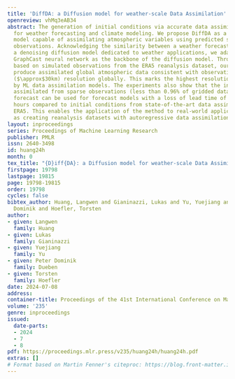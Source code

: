 ```yaml
---
title: 'DiffDA: a Diffusion model for weather-scale Data Assimilation'
openreview: vhMq3eAB34
abstract: The generation of initial conditions via accurate data assimilation is crucial
  for weather forecasting and climate modeling. We propose DiffDA as a denoising diffusion
  model capable of assimilating atmospheric variables using predicted states and sparse
  observations. Acknowledging the similarity between a weather forecast model and
  a denoising diffusion model dedicated to weather applications, we adapt the pretrained
  GraphCast neural network as the backbone of the diffusion model. Through experiments
  based on simulated observations from the ERA5 reanalysis dataset, our method can
  produce assimilated global atmospheric data consistent with observations at 0.25$^\circ$
  ($\approx$30km) resolution globally. This marks the highest resolution achieved
  by ML data assimilation models. The experiments also show that the initial conditions
  assimilated from sparse observations (less than 0.96% of gridded data) and 48-hour
  forecast can be used for forecast models with a loss of lead time of at most 24
  hours compared to initial conditions from state-of-the-art data assimilation in
  ERA5. This enables the application of the method to real-world applications, such
  as creating reanalysis datasets with autoregressive data assimilation.
layout: inproceedings
series: Proceedings of Machine Learning Research
publisher: PMLR
issn: 2640-3498
id: huang24h
month: 0
tex_title: "{D}iff{DA}: a Diffusion model for weather-scale Data Assimilation"
firstpage: 19798
lastpage: 19815
page: 19798-19815
order: 19798
cycles: false
bibtex_author: Huang, Langwen and Gianinazzi, Lukas and Yu, Yuejiang and Dueben, Peter
  Dominik and Hoefler, Torsten
author:
- given: Langwen
  family: Huang
- given: Lukas
  family: Gianinazzi
- given: Yuejiang
  family: Yu
- given: Peter Dominik
  family: Dueben
- given: Torsten
  family: Hoefler
date: 2024-07-08
address:
container-title: Proceedings of the 41st International Conference on Machine Learning
volume: '235'
genre: inproceedings
issued:
  date-parts:
  - 2024
  - 7
  - 8
pdf: https://proceedings.mlr.press/v235/huang24h/huang24h.pdf
extras: []
# Format based on Martin Fenner's citeproc: https://blog.front-matter.io/posts/citeproc-yaml-for-bibliographies/
---
```


